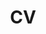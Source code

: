 ---
layout: cv
permalink: /cv_EN/
title: CV
display_lang: EN
nav: true
nav_order: 4
cv_pdf: zhenjiang_zhao_cv_2412.pdf
description: Find my CV by clicking the pdf download button on the right.
#toc:
#  sidebar: left
---